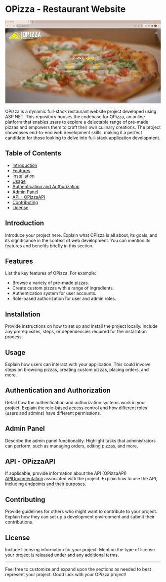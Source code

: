 # OPizza - Restaurant Website

![OPizza Banner](OpizzaMain.png)

OPizza is a dynamic full-stack restaurant website project developed using ASP.NET. This repository houses the codebase for OPizza, an online platform that enables users to explore a delectable range of pre-made pizzas and empowers them to craft their own culinary creations. The project showcases end-to-end web development skills, making it a perfect candidate for those looking to delve into full-stack application development.

## Table of Contents

- [Introduction](#introduction)
- [Features](#features)
- [Installation](#installation)
- [Usage](#usage)
- [Authentication and Authorization](#authentication-and-authorization)
- [Admin Panel](#admin-panel)
- [API - OPizzaAPI](#opizzaapi)
- [Contributing](#contributing)
- [License](#license)

## Introduction

Introduce your project here. Explain what OPizza is all about, its goals, and its significance in the context of web development. You can mention its features and benefits briefly in this section.

## Features

List the key features of OPizza. For example:
- Browse a variety of pre-made pizzas.
- Create custom pizzas with a range of ingredients.
- Authentication system for user accounts.
- Role-based authorization for user and admin roles.

## Installation

Provide instructions on how to set up and install the project locally. Include any prerequisites, steps, or dependencies required for the installation process.

## Usage

Explain how users can interact with your application. This could involve steps on browsing pizzas, creating custom pizzas, placing orders, and more.

## Authentication and Authorization

Detail how the authentication and authorization systems work in your project. Explain the role-based access control and how different roles (users and admins) have different permissions.

## Admin Panel

Describe the admin panel functionality. Highlight tasks that administrators can perform, such as managing orders, editing pizzas, and more.

## API - OPizzaAPI

If applicable, provide information about the API (OPizzaAPI) [APIDocumentation](https://github.com/whosNikoloz/OPizzaAPI.git) associated with the project. Explain how to use the API, including endpoints and their purposes.

## Contributing

Provide guidelines for others who might want to contribute to your project. Explain how they can set up a development environment and submit their contributions.

## License

Include licensing information for your project. Mention the type of license your project is released under and any additional terms.

---

Feel free to customize and expand upon the sections as needed to best represent your project. Good luck with your OPizza project!

